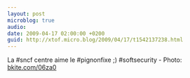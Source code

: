 ```yaml
---
layout: post
microblog: true
audio: 
date: 2009-04-17 02:00:00 +0200
guid: http://xtof.micro.blog/2009/04/17/t1542137238.html
---
```

La #sncf centre aime le #pignonfixe ;) #softsecurity - Photo: [bkite.com/06za0](http://bkite.com/06za0)
